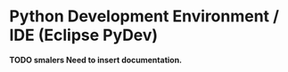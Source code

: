 # Python Development Environment / IDE (Eclipse PyDev)

**TODO smalers Need to insert documentation.**
